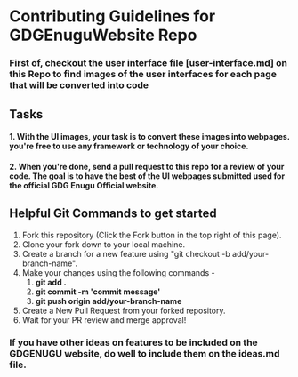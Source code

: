 # Contributing Guidelines for GDGEnuguWebsite Repo

### First of, checkout the user interface file [user-interface.md] on this Repo to find images of the user interfaces for each page that will be converted into code

## Tasks

#### 1. With the UI images, your task is to convert these images into webpages. you're free to use any framework or technology of your choice.

#### 2. When you're done, send a pull request to this repo for a review of your code. The goal is to have the best of the UI webpages submitted used for the official GDG Enugu Official website.


## Helpful Git Commands to get started

1. Fork this repository (Click the Fork button in the top right of this page).
2. Clone your fork down to your local machine.
3. Create a branch for a new feature using "git checkout -b add/your-branch-name".
4. Make your changes using the following commands - 
    1. **git add .**   
    2. **git commit -m 'commit message'**   
    3. **git push origin add/your-branch-name**
5. Create a New Pull Request from your forked repository.
6. Wait for your PR review and merge approval!



### If you have other ideas on features to be included on the GDGENUGU website, do well to include them on the ideas.md file.